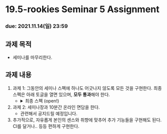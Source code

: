 19.5-rookies Seminar 5 Assignment
================================

### **due: 2021.11.14(일) 23:59**

## 과제 목적
- 세미나를 마무리한다.

## 과제 내용

1. 과제 1: 그동안의 세미나 스펙에 하나도 어긋나지 않도록 모든 것을 구현한다. 최종 스펙은 아래 토글을 열면 있으며, **모두 통과**해야 한다.
    - <details><summary>최종 스펙 (open!)</summary>아직 안썼어요</details>
1. 과제 2: 세미나장과 10분간 온라인 면담을 한다.
    - 관련해서 공지드릴 예정입니다.
1. 추가적으로, 자유롭게 본인의 센스와 취향에 맞추어 추가 기능들을 구현해도 된다. CI를 달거나.. 등등 편하게 구현한다.
